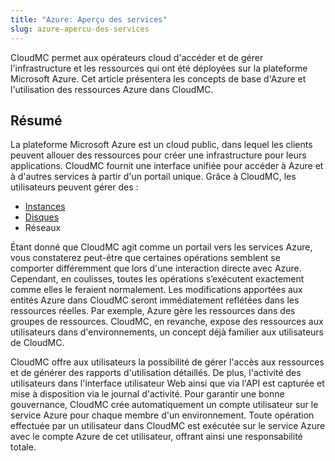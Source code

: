 ```yaml
---
title: "Azure: Aperçu des services"
slug: azure-apercu-des-services
---
```



CloudMC permet aux opérateurs cloud d'accéder et de gérer l'infrastructure et les ressources qui ont été déployées sur la plateforme Microsoft Azure. Cet article présentera les concepts de base d'Azure et l'utilisation des ressources Azure dans CloudMC.

## Résumé

La plateforme Microsoft Azure est un cloud public, dans lequel les clients peuvent allouer des ressources pour créer une infrastructure pour leurs applications. CloudMC fournit une interface unifiée pour accéder à Azure et à d'autres services à partir d'un portail unique. Grâce à CloudMC, les utilisateurs peuvent gérer des :

-   [Instances](azure-instances.md)
-   [Disques](azure-disks.md)
-   Réseaux

Étant donné que CloudMC agit comme un portail vers les services Azure, vous constaterez peut-être que certaines opérations semblent se comporter différemment que lors d'une interaction directe avec Azure. Cependant, en coulisses, toutes les opérations s’exécutent exactement comme elles le feraient normalement. Les modifications apportées aux entités Azure dans CloudMC seront immédiatement reflétées dans les ressources réelles. Par exemple, Azure gère les ressources dans des groupes de ressources. CloudMC, en revanche, expose des ressources aux utilisateurs dans d'environnements, un concept déjà familier aux utilisateurs de CloudMC.

CloudMC offre aux utilisateurs la possibilité de gérer l'accès aux ressources et de générer des rapports d'utilisation détaillés. De plus, l'activité des utilisateurs dans l'interface utilisateur Web ainsi que via l'API est capturée et mise à disposition via le journal d'activité. Pour garantir une bonne gouvernance, CloudMC crée automatiquement un compte utilisateur sur le service Azure pour chaque membre d'un environnement. Toute opération effectuée par un utilisateur dans CloudMC est exécutée sur le service Azure avec le compte Azure de cet utilisateur, offrant ainsi une responsabilité totale.

